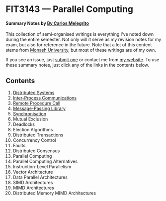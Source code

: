 # FIT3143 — Parallel Computing
#### Summary Notes by [By Carlos Melegrito](http://mlgrto.com)

This collection of semi-organised writings is everything I've noted down during the entire semester. Not only will it serve as my revision notes for my exam, but also for reference in the future. Note that a lot of this content stems from [Monash University](http://www.monash.edu), but most of these writings are of my own.

If you see an issue, just [submit one](https://github.com/cjmlgrto/fit3143-notes/issues/new) or contact me from [my website](http://mlgrto.com/). To use these summary notes, just click any of the links in the contents below.

## Contents

1. [Distributed Systems](https://github.com/cjmlgrto/fit3143-notes/blob/master/notes/01-ds.md)
2. [Inter-Process Communications](https://github.com/cjmlgrto/fit3143-notes/blob/master/notes/02-ipc.md)
3. [Remote Procedure Call](https://github.com/cjmlgrto/fit3143-notes/blob/master/notes/03-rpc.md)
4. [Message-Passing Library](https://github.com/cjmlgrto/fit3143-notes/blob/master/notes/04-mpi.md)
5. [Synchronisation](https://github.com/cjmlgrto/fit3143-notes/blob/master/notes/05-sync.md)
6. Mutual Exclusion
7. Deadlocks
8. Election Algorithms
9. Distributed Transactions
10. Concurrency Control
11. Faults
12. Distributed Consensus
14. Parallel Computing
15. Parallel Computing Alternatives
16. Instruction-Level Parallelism
17. Vector Architecture
18. Data Parallel Architectures
19. SIMD Architectures
20. MIMD Architectures
21. Distributed Memory MIMD Architectures